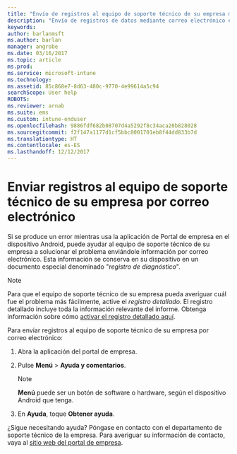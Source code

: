 ```yaml
---
title: "Envío de registros al equipo de soporte técnico de su empresa mediante correo electrónico | Microsoft Docs"
description: "Envío de registros de datos mediante correo electrónico en un dispositivo Android"
keywords: 
author: barlanmsft
ms.author: barlan
manager: angrobe
ms.date: 03/16/2017
ms.topic: article
ms.prod: 
ms.service: microsoft-intune
ms.technology: 
ms.assetid: 85c868e7-8d63-480c-9770-4e99614a5c94
searchScope: User help
ROBOTS: 
ms.reviewer: arnab
ms.suite: ems
ms.custom: intune-enduser
ms.openlocfilehash: 9886fdf682b08707d4a5292f8c34aca20b828028
ms.sourcegitcommit: f2f147a1177d1cf5bbc8001701eb8f44dd833b7d
ms.translationtype: HT
ms.contentlocale: es-ES
ms.lasthandoff: 12/12/2017
---
```

# <a name="send-logs-to-your-company-support-using-email"></a>Enviar registros al equipo de soporte técnico de su empresa por correo electrónico

Si se produce un error mientras usa la aplicación de Portal de empresa en el dispositivo Android, puede ayudar al equipo de soporte técnico de su empresa a solucionar el problema enviándole información por correo electrónico. Esta información se conserva en su dispositivo en un documento especial denominado "_registro de diagnóstico_".

> [!Note]
> Para que el equipo de soporte técnico de su empresa pueda averiguar cuál fue el problema más fácilmente, active el _registro detallado_. El registro detallado incluye toda la información relevante del informe. Obtenga información sobre cómo [activar el registro detallado aquí](use-verbose-logging-to-help-your-it-administrator-fix-device-issues-android.md).

Para enviar registros al equipo de soporte técnico de su empresa por correo electrónico:

1.  Abra la aplicación del portal de empresa.

2.  Pulse **Menú** >  **Ayuda y comentarios**.

    > [!NOTE]
    > **Menú** puede ser un botón de software o hardware, según el dispositivo Android que tenga.

3.  En **Ayuda**, toque **Obtener ayuda**.

¿Sigue necesitando ayuda? Póngase en contacto con el departamento de soporte técnico de la empresa. Para averiguar su información de contacto, vaya al [sitio web del portal de empresa](https://portal.manage.microsoft.com#HelpDeskDialog).
